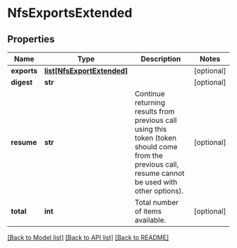 # NfsExportsExtended

## Properties
Name | Type | Description | Notes
------------ | ------------- | ------------- | -------------
**exports** | [**list[NfsExportExtended]**](NfsExportExtended.md) |  | [optional] 
**digest** | **str** |  | [optional] 
**resume** | **str** | Continue returning results from previous call using this token (token should come from the previous call, resume cannot be used with other options). | [optional] 
**total** | **int** | Total number of items available. | [optional] 

[[Back to Model list]](../README.md#documentation-for-models) [[Back to API list]](../README.md#documentation-for-api-endpoints) [[Back to README]](../README.md)


